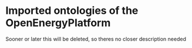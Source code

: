 # Imported ontologies of the OpenEnergyPlatform
Sooner or later this will be deleted, so theres no closer description needed
